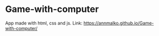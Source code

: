 # Game-with-computer
App made with html, css and js.
Link: https://annmalko.github.io/Game-with-computer/
